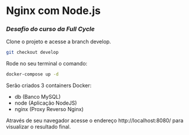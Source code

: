 # Nginx com Node.js 
### _Desafio do curso da Full Cycle_

Clone o projeto e acesse a branch develop.
```sh
git checkout develop
```
Rode no seu terminal o comando:
```sh
docker-compose up -d
```
Serão criados 3 containers Docker:
- db (Banco MySQL)
- node (Aplicação NodeJS)
- nginx (Proxy Reverso Nginx)

Através de seu navegador acesse o endereço http://localhost:8080/ para visualizar o resultado final.

